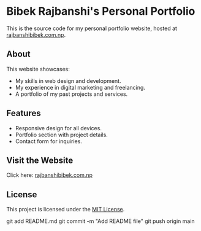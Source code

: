 # Bibek Rajbanshi's Personal Portfolio

This is the source code for my personal portfolio website, hosted at [rajbanshibibek.com.np](https://rajbanshibibek.com.np/).

## About
This website showcases:
- My skills in web design and development.
- My experience in digital marketing and freelancing.
- A portfolio of my past projects and services.

## Features
- Responsive design for all devices.
- Portfolio section with project details.
- Contact form for inquiries.

## Visit the Website
Click here: [rajbanshibibek.com.np](https://rajbanshibibek.com.np/)

## License
This project is licensed under the [MIT License](LICENSE).

git add README.md
git commit -m "Add README file"
git push origin main
